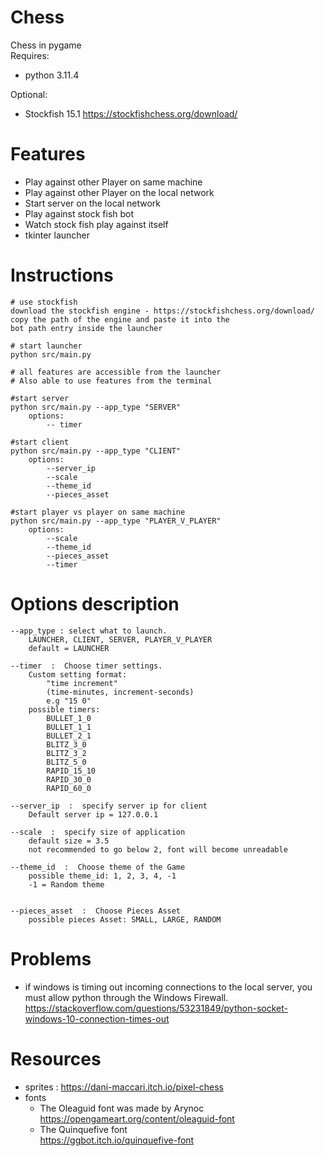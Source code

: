 # Chess
Chess in pygame\
Requires:
  - python 3.11.4

Optional:  
  - Stockfish 15.1 https://stockfishchess.org/download/

# Features
 - Play against other Player on same machine
 - Play against other Player on the local network
 - Start server on the local network
 - Play against stock fish bot
 - Watch stock fish play against itself
 - tkinter launcher
		  
# Instructions
```
# use stockfish
download the stockfish engine - https://stockfishchess.org/download/
copy the path of the engine and paste it into the
bot path entry inside the launcher

# start launcher
python src/main.py

# all features are accessible from the launcher
# Also able to use features from the terminal

#start server
python src/main.py --app_type "SERVER"
    options:
        -- timer

#start client
python src/main.py --app_type "CLIENT"
    options:
        --server_ip
        --scale
        --theme_id
        --pieces_asset

#start player vs player on same machine
python src/main.py --app_type "PLAYER_V_PLAYER"
    options:
        --scale
        --theme_id
        --pieces_asset
        --timer
```

# Options description
```
--app_type : select what to launch. 
    LAUNCHER, CLIENT, SERVER, PLAYER_V_PLAYER
    default = LAUNCHER

--timer  :  Choose timer settings.
    Custom setting format: 
        "time increment" 
        (time-minutes, increment-seconds)
        e.g "15 0"
    possible timers:
        BULLET_1_0 
        BULLET_1_1 
        BULLET_2_1
        BLITZ_3_0 
        BLITZ_3_2 
        BLITZ_5_0
        RAPID_15_10 
        RAPID_30_0 
        RAPID_60_0
  
--server_ip  :  specify server ip for client
    Default server ip = 127.0.0.1

--scale  :  specify size of application
    default size = 3.5
    not recommended to go below 2, font will become unreadable

--theme_id  :  Choose theme of the Game
    possible theme_id: 1, 2, 3, 4, -1
    -1 = Random theme
        

--pieces_asset  :  Choose Pieces Asset
    possible pieces Asset: SMALL, LARGE, RANDOM
```

# Problems
 - if windows is timing out incoming connections to the local server,
you must allow python through the Windows Firewall.
https://stackoverflow.com/questions/53231849/python-socket-windows-10-connection-times-out

# Resources
- sprites : https://dani-maccari.itch.io/pixel-chess
- fonts 
  - The Oleaguid font was made by Arynoc https://opengameart.org/content/oleaguid-font
  - The Quinquefive font\
  https://ggbot.itch.io/quinquefive-font
